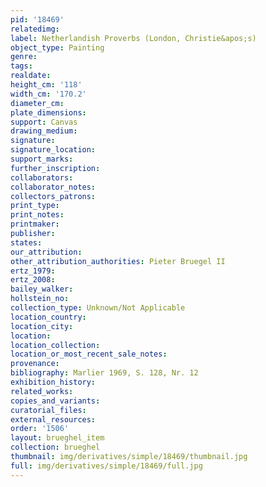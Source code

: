 ```yaml
---
pid: '18469'
relatedimg: 
label: Netherlandish Proverbs (London, Christie&apos;s)
object_type: Painting
genre: 
tags: 
realdate: 
height_cm: '118'
width_cm: '170.2'
diameter_cm: 
plate_dimensions: 
support: Canvas
drawing_medium: 
signature: 
signature_location: 
support_marks: 
further_inscription: 
collaborators: 
collaborator_notes: 
collectors_patrons: 
print_type: 
print_notes: 
printmaker: 
publisher: 
states: 
our_attribution: 
other_attribution_authorities: Pieter Bruegel II
ertz_1979: 
ertz_2008: 
bailey_walker: 
hollstein_no: 
collection_type: Unknown/Not Applicable
location_country: 
location_city: 
location: 
location_collection: 
location_or_most_recent_sale_notes: 
provenance: 
bibliography: Marlier 1969, S. 128, Nr. 12
exhibition_history: 
related_works: 
copies_and_variants: 
curatorial_files: 
external_resources: 
order: '1506'
layout: brueghel_item
collection: brueghel
thumbnail: img/derivatives/simple/18469/thumbnail.jpg
full: img/derivatives/simple/18469/full.jpg
---
```

